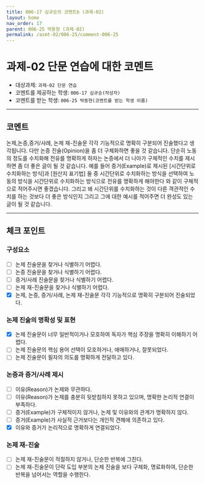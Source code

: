 ```yaml
---
title: 006-17 심규승의 코멘트b (과제-02) 
layout: home
nav_order: 17
parent: 006-25 박동현 (과제-02)
permalink: /asmt-02/006-25/comment-006-25
---
```


# 과제-02 단문 연습에 대한 코멘트

- 대상과제: `과제-02 단문 연습`
- 코멘트를 제공하는 학생: `006-17 심규승(작성자)` 
- 코멘트를 받는 학생: `006-25 박동현(코멘트를 받는 학생 이름)` 

---

## 코멘트

논제,논증,증거/사례, 논제 재-진술문 각각 기능적으로 명확히 구분되어 진술했다고 생각됩니다. 다만 논증 진술(Opinion)을 좀 더 구체화하면 좋을 것 같습니다. 단순히 노동의 정도를 수치화해 전유를 명확하게 하자는 논증에서 더 나아가 구체적인 수치를 제시하면 좀 더 좋은 글이 될 것 같습니다. 예를 들어 증거(Example)로 제시된 [시간단위로 수치화하는 방식]과 [원산지 표기법] 둘 중 시간단위로 수치화하는 방식을 선택하여 노동의 방식을 시간단위로 수치화하는 방식으로 전유를 명확하게 해야한다 와 같이 구체적으로 적어주시면 좋겠습니다. 그리고 왜 시간단위를 수치화하는 것이 다른 객관적인 수치를 하는 것보다 더 좋은 방식인지 그리고 그에 대한 예시를 적어주면 더 완성도 있는 글이 될 것 같습니다.

---

## 체크 포인트

### **구성요소**
- [ ] 논제 진술문을 찾거나 식별하기 어렵다.
- [ ] 논증 진술문을 찾거나 식별하기 어렵다.
- [ ] 증거/사례 진술문을 찾거나 식별하기 어렵다.
- [ ] 논제 재-진술문을 찾거나 식별하기 어렵다.
- [x] 논제, 논증, 증거/사례, 논제 재-진술문 각각 기능적으로 명확히 구분되어 진술되었다.

### **논제 진술의 명확성 및 표현**  
- [x] 논제 진술문이 너무 일반적이거나 모호하여 독자가 핵심 주장을 명확히 이해하기 어렵다.  
- [ ] 논제 진술문의 핵심 용어 선택이 모호하거나, 애매하거나, 잘못되었다.  
- [ ] 논제 진술문이 필자의 의도를 명확하게 전달하고 있다.  

### **논증과 증거/사례 제시**  
- [ ] 이유(Reason)가 논제와 무관하다.
- [ ] 이유(Reason)가 논제를 충분히 뒷받침하지 못하고 있으며, 명확한 논리적 연결이 부족하다.  
- [ ] 증거(Example)가 구체적이지 않거나, 논제 및 이유와의 관계가 명확하지 않다. 
- [ ] 증거(Example)가 사실적 근거보다는 개인적 견해에 의존하고 있다.  
- [x] 이유와 증거가 논리적으로 명확하게 연결되었다.  

### **논제 재-진술**  
- [ ] 논제 재-진술문이 적절하지 않거나, 단순한 반복에 그친다.   
- [ ] 논제 재-진술문이 단락 도입 부분의 논제 진술을 보다 구체화, 명료화하여, 단순한 반복을 넘어서는 역할을 수행한다.  
